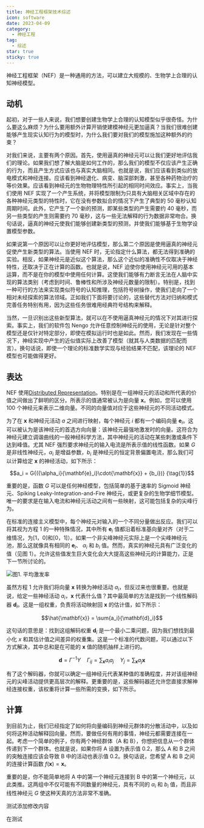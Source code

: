 ```yaml
---
title: 神经工程框架技术综述
icon: software
date: 2023-04-09
category:
  - 神经工程
tag:
  - 综述
star: true
sticky: true
---
```


神经工程框架（NEF）是一种通用的方法，可以建立大规模的、生物学上合理的认知神经模型。

<!-- more -->

<PDF url="/assets/pdf/Stewart - A Technical Overview of the Neural Engineering Framework.pdf" />

## 动机

起初，对于一些人来说，我们想要创建生物学上合理的认知模型似乎很奇怪。为什么要这么麻烦？为什么要用额外计算开销使建模神经元更加逼真？当我们很难创建能够产生现实认知行为的模型时，为什么我们要对我们的模型施加这种额外的约束？

对我们来说，主要有两个原因。首先，使用逼真的神经元可以让我们更好地评估我们的理论。如果我们想了解大脑是如何工作的，那么我们的模型不仅应该产生正确的行为，而且产生方式应该也与真实大脑相同。也就是说，我们应该看到类似的放电模式和神经连接。应该看到神经退化、病变、脑深部刺激，甚至各种药物治疗的等价效果。应该看到神经元的生物物理特性所引起的相同时间效应。事实上，当我们使用 NEF 实现了一个产生系统，并将模型限制为只具有大脑相关区域中存在的各种神经元类型的特性时，它在没有参数拟合的情况下产生了典型的 50 毫秒认知周期时间。此外，它产生了一个新的预测，即某些类型的产生需要约 40 毫秒，而另一些类型的产生则需要约 70 毫秒，这与一些无法解释的行为数据非常吻合。换句话说，逼真的神经元使我们能够创建新类型的预测，并使我们能够基于生物学设置模型参数。

如果说第一个原因可以让你更好地评估模型，那么第二个原因是使用逼真的神经元促使产生新类型的算法。当使用 NEF 时，无论指定什么算法，都无法得到准确的实验。相反，如果神经元是近似这个算法，那么这个近似的准确性不仅取决于神经特性，还取决于正在计算的函数。也就是说，NEF 迫使你使用神经元可用的基本运算，而不是在你的模型中使用任何计算。这使我们能够有力断言无法在人脑中实现的算法类别（考虑到时间、鲁棒性和所涉及神经元数量的限制）。特别是，找到一种可行的方法来实现类似符号的认知推理，包括符号树操作，使我们走向了一个相对未经探索的算法领域。正如我们下面将要讨论的，这些替代方法对归纳和模式完善任务特别有用，因为这些任务很难用经典符号结构来解释。

当然，一旦识别出这些新型算法，就可以在不使用逼真神经元的情况下对其进行探索。事实上，我们的软件包 Nengo 允许任意控制神经元的使用，无论是针对整个模型还是仅针对特定部分，即使在模拟运行时也是如此。然而，我们发现在一些情况下，神经实现中产生的近似值实际上改善了模型（就其与人类数据的匹配而言）。换句话说，即使一个理论的标准数学实现与经验结果不匹配，该理论的 NEF 模型也可能做得更好。

## 表达

NEF 使用[Distributed Representation](https://deepai.org/machine-learning-glossary-and-terms/distributed-representation)。特别是在一组神经元的活动和所代表的价值之间做出了鲜明的区分。所表示的值通常被认为是向量 $\mathbf{x}$。例如，您可以使用 100 个神经元来表示二维向量。不同的向量值对应于这些神经元的不同活动模式。

为了在 $\mathbf{x}$ 和神经元活动 $a$ 之间进行映射，每个神经元 $i$ 都有一个编码向量 $\mathbf{e}_i$。这可以被认为是该神经元的首选方向向量：该神经元最强地激发时的向量。这符合为神经元建立调谐曲线的一般神经科学方法，其中神经元的活动在某些刺激或条件下达到峰值。尤其 NEF 强烈要求神经元的输入电流是所表示值的线性函数。如果 $G$ 是非线性神经元，$\alpha_i$ 是增益参数，$b_i$ 是神经元的恒定背景偏置电流，那么我们可以计算给定 $\mathbf{x}$ 的神经活动，如下所示：

$$a_i = G{({\alpha_i}{\mathbf{e}_i}\cdot{\mathbf{x}} + {b_i})} {\tag{1}}$$

重要的是，函数 $G$ 可以是任何神经模型，包括简单的基于速率的 Sigmoid 神经元、Spiking Leaky-Integration-and-Fire 神经元，或更复杂的生物学细节模型。唯一的要求是在输入电流和神经元活动之间有一些映射，这可能包括复杂的尖峰行为。

在标准的连接主义模型中，每个神经元对输入的一个不同分量做出反应。我们可以将其视为方程 1 的一种特殊情况，其中所有 $\mathbf{e}_i$ 值都沿着标准基向量对齐（对于二维情况，为[1，0]和[0，1]）。如果一个非尖峰神经元实际上是一个尖峰神经元池，那么这就像具有相同的 $\mathbf{e}_i$、 $\alpha_i$ 和 $b_i$ 值。然而，真实的神经元具有广泛变化的值（见图 1）。允许这些值发生巨大变化会大大提高这些神经元的计算能力，正是下一节所讨论的。

![图1. 平均激发率](https://fastly.jsdelivr.net/gh/FoolAsphel/Avalon@main/img/AverageFiringRates.png)

虽然方程 1 允许我们将向量 $\mathbf{x}$ 转换为神经活动 $a_i$，但反过来也很重要。也就是说，给定一些神经活动 $a_i$，$\mathbf{x}$ 代表什么值？其中最简单的方法是找到一个线性解码器 $\mathbf{d}_i$。这是一组权重，负责将活动映射回 $\mathbf{x}$ 的估计值，如下所示：

$$\hat{\mathbf{x}} = \sum{a_i}{\mathbf{d}_i}$$

这句话的意思是：找到这组解码权重 $\mathbf{d}_i$ 是一个最小二乘问题，因为我们想找到最小化 $x$ 和其估计值之间差异的权重集。这是一个标准的代数问题，可以通过以下方式解决，其中总和是在可能的 $\mathbf{x}$ 值的随机抽样上进行的。

$$\mathbf{d}=\Gamma^{-1} \Upsilon \quad \Gamma_{i j}=\sum_{\mathbf{x}} a_{i} a_{j} \quad \Upsilon_{j}=\sum_{\mathbf{x}} a_{j} \mathbf{x}$$

有了这个解码器，你就可以确定一组神经元代表某种值的准确程度，并对该组神经元的尖峰活动提供更高层次的解释。更重要的是，这些解码器还允许您直接求解神经连接权重，该权重将计算一些所需的变换，如下所示。

## 计算

到目前为止，我们已经指定了如何将向量编码到神经元群体的分散活动中，以及如何将这种活动解释回向量。然而，要做任何有用的事情，神经元都需要连接在一起。考虑一个简单的例子，你有两个神经群体（A 和 B），你想把信息从一个群体传递到下一个群体。也就是说，如果你将 A 设置为表示值 0.2，那么 A 和 B 之间的突触连接应该会导致 B 中的活动也表示值 0.2。换句话说，您希望 A 和 B 之间的连接计算函数
$f(\mathbf{x})=\mathbf{x}$。

重要的是，你不能简单地将 A 中的第一个神经元连接到 B 中的第一个神经元，以此类推。这两组中不仅可能有不同数量的神经元，具有不同的 $\alpha_i$ 和 $b_i$ 值，而且非线性神经元 $G$ 使这种天真的方法非常不准确。

测试添加修改内容

在测试

